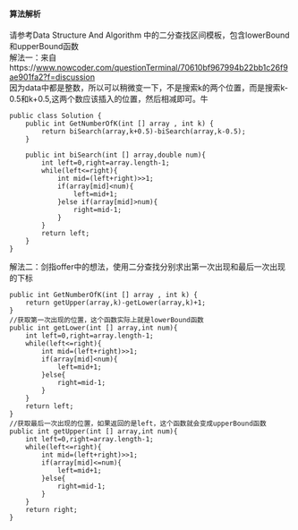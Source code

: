 #### 算法解析
请参考Data Structure And Algorithm 中的二分查找区间模板，包含lowerBound和upperBound函数<br>
解法一：来自https://www.nowcoder.com/questionTerminal/70610bf967994b22bb1c26f9ae901fa2?f=discussion <br>
因为data中都是整数，所以可以稍微变一下，不是搜索k的两个位置，而是搜索k-0.5和k+0.5,这两个数应该插入的位置，然后相减即可。牛
```
public class Solution {
    public int GetNumberOfK(int [] array , int k) {
        return biSearch(array,k+0.5)-biSearch(array,k-0.5);
    }

    public int biSearch(int [] array,double num){
        int left=0,right=array.length-1;
        while(left<=right){
            int mid=(left+right)>>1;
            if(array[mid]<num){
                left=mid+1;
            }else if(array[mid]>num){
                right=mid-1;
            }
        }
        return left;
    }
}
```
解法二：剑指offer中的想法，使用二分查找分别求出第一次出现和最后一次出现的下标
```
public int GetNumberOfK(int [] array , int k) {
    return getUpper(array,k)-getLower(array,k)+1;
}
//获取第一次出现的位置，这个函数实际上就是lowerBound函数
public int getLower(int [] array,int num){
    int left=0,right=array.length-1;
    while(left<=right){
        int mid=(left+right)>>1;
        if(array[mid]<num){
            left=mid+1;
        }else{
            right=mid-1;
        }
    }
    return left;
}
//获取最后一次出现的位置，如果返回的是left，这个函数就会变成upperBound函数
public int getUpper(int [] array,int num){
    int left=0,right=array.length-1;
    while(left<=right){
        int mid=(left+right)>>1;
        if(array[mid]<=num){
            left=mid+1;
        }else{
            right=mid-1;
        }
    }
    return right;
}
```

